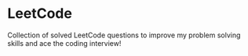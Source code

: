 # LeetCode

Collection of solved LeetCode questions to improve my problem solving skills and ace the coding interview!
